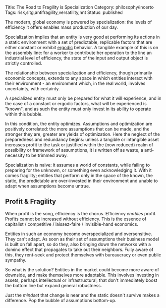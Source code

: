 Title: The Road to Fragility is Specialization
Category: philosophy/incerto
Tags: risk,sitg,antifragility,versatility,nnt
Status: published

<!-- TODO the cockroach & the panda -->

The modern, global economy is powered by specialization: the levels of efficiency it offers enables mass production of our day. 

Specialization implies that an entity is very good at performing its actions in a static environment with a set of predictable, replicable factors that are either constant or exhibit [ergodic](https://en.wikipedia.org/wiki/Ergodicity) behavior. A tangible example of this is on the assembly line: for a worker to contribute her operation to the line an industrial level of efficiency, the state of the input and output object is strictly controlled. 

The relationship between specialization and efficiency, though primarily economic concepts, extends to any space in which entities interact with their environment - an environment which, in the real world, involves uncertainty, with certainty. 

A specialized entity must only be prepared for what it will experience, and in the case of a constant or ergodic factors, what will be experienced is "known", and as such the entity must only invest in its ability to operate within this bubble. 

In this condition, the entity optimizes. Assumptions and optimization are positively correlated: the more assumptions that can be made, and the stronger they are, greater are yields of optimization. Here the neglect of the preparedness and redundancy begins: unless a tangible or intangible asset increases profit to the task or justified within the (now reduced) realm of possibility or framework of assumptions, it is written off as waste, a anti-necessity to be trimmed away.

Specialization is naive: it assumes a world of constants, while failing to preparing for the unknown, or something even acknowledging it. With it comes fragility; entities that perform only in the space of the known, the static, the predictable are over-invested in their environment and unable to adapt when  assumptions become untrue. 

## Profit & Fragility

When profit is the song, efficiency is the chorus. Efficiency _enables_ profit. Profits cannot be increased without efficiency. This is the essence of capitalist / competitive /  laissez-faire / invisible-hand economics.

Entities in such an economy become overspecialized and oversensitive. They can't adapt. As soon as their set of assumptions their business model is built on fall apart, so do they, also bringing down the networks with a domino effect that propagates to take out their neighbors. Fully aware of this, they rent-seek and protect themselves with bureaucracy or even public sympathy.  

So what is the solution? Entities in the market could become more aware of downside, and make themselves more adaptable. This involves investing in assets, perhaps intellectual or infrastructural, that don't immediately boost the bottom line but expand general robustness. 

Just the _mindset_ that change is near and the static doesn't survive makes a difference. Pop the bubble of assumptions bottom-up.


